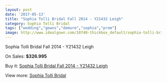 ```yaml
---
layout: post
date: '2017-05-13'
title: "Sophia Tolli Bridal Fall 2014 - Y21432 Leigh"
category: Sophia Tolli Bridal
tags: ["wedding","gowns","demure","sophia","prom"]
image: http://www.idealgown.com/10740-thickbox_default/sophia-tolli-bridal-fall-2014-y21432-leigh.jpg
---
```

Sophia Tolli Bridal Fall 2014 - Y21432 Leigh

On Sales: **$326.995**
<a href="https://www.idealgown.com/en/sophia-tolli-bridal/4405-sophia-tolli-bridal-fall-2014-y21432-leigh.html"><amp-img layout="responsive" width="600" height="600" src="//www.idealgown.com/10740-thickbox_default/sophia-tolli-bridal-fall-2014-y21432-leigh.jpg" alt="Sophia Tolli Bridal Fall 2014 - Y21432 Leigh 0" /></a>
<a href="https://www.idealgown.com/en/sophia-tolli-bridal/4405-sophia-tolli-bridal-fall-2014-y21432-leigh.html"><amp-img layout="responsive" width="600" height="600" src="//www.idealgown.com/10741-thickbox_default/sophia-tolli-bridal-fall-2014-y21432-leigh.jpg" alt="Sophia Tolli Bridal Fall 2014 - Y21432 Leigh 1" /></a>

Buy it: [Sophia Tolli Bridal Fall 2014 - Y21432 Leigh](https://www.idealgown.com/en/sophia-tolli-bridal/4405-sophia-tolli-bridal-fall-2014-y21432-leigh.html "Sophia Tolli Bridal Fall 2014 - Y21432 Leigh")

View more: [Sophia Tolli Bridal](https://www.idealgown.com/en/52-sophia-tolli-bridal "Sophia Tolli Bridal")